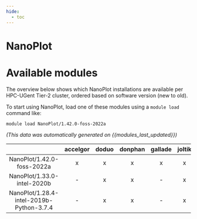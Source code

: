 ```yaml
---
hide:
  - toc
---
```


NanoPlot
========

# Available modules


The overview below shows which NanoPlot installations are available per HPC-UGent Tier-2 cluster, ordered based on software version (new to old).

To start using NanoPlot, load one of these modules using a `module load` command like:

```shell
module load NanoPlot/1.42.0-foss-2022a
```

*(This data was automatically generated on {{modules_last_updated}})*  

| |accelgor|doduo|donphan|gallade|joltik|shinx|skitty|
| :---: | :---: | :---: | :---: | :---: | :---: | :---: | :---: |
|NanoPlot/1.42.0-foss-2022a|x|x|x|x|x|-|-|
|NanoPlot/1.33.0-intel-2020b|-|x|x|-|x|-|-|
|NanoPlot/1.28.4-intel-2019b-Python-3.7.4|-|x|x|-|x|-|-|
